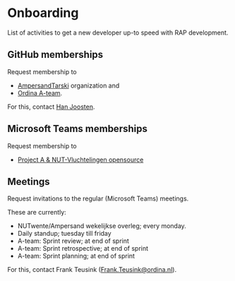 # Onboarding

List of activities to get a new developer up-to speed with RAP development.

## GitHub memberships

Request membership to 
- [AmpersandTarski](https://github.com/orgs/AmpersandTarski/people) organization and
- [Ordina A-team](https://github.com/orgs/AmpersandTarski/teams/ordina-a-team/members).

For this, contact [Han Joosten](https://github.com/hanjoosten).

## Microsoft Teams memberships

Request membership to
- [Project A & NUT-Vluchtelingen opensource
](https://teams.microsoft.com/l/team/19%3ayM9P1tFiWIADqDUbLDyX7ksB1Oavi04StkxyS6grh7A1%40thread.tacv2/conversations?groupId=09b86f1c-3ba6-411d-9b16-f0915eb2ed8a&tenantId=a254b169-0a6b-47f9-af4c-169704421c2e)

## Meetings

Request invitations to the regular (Microsoft Teams) meetings.

These are currently:
- NUTwente/Ampersand wekelijkse overleg; every monday.
- Daily standup; tuesday till friday
- A-team: Sprint review; at end of sprint
- A-team: Sprint retrospective; at end of sprint
- A-team: Sprint planning; at end of sprint

For this, contact Frank Teusink (Frank.Teusink@ordina.nl).


